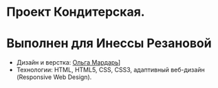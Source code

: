 # Проект Кондитерская.
# Выполнен для Инессы Резановой

* Дизайн и верстка: [Ольга Мардарь](https://htmlacademy.ru/profile/id144410)]
* Технологии: HTML, HTML5, CSS, CSS3, адаптивный веб-дизайн (Responsive Web Design).
